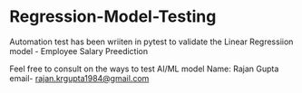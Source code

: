 # Regression-Model-Testing

Automation test has been wriiten in pytest to validate the Linear Regressiion model - Employee Salary Preediction

Feel free to consult on the ways to test AI/ML model
Name: Rajan Gupta
email- rajan.krgupta1984@gmail.com


